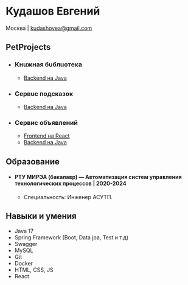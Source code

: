 # Кудашов Евгений

Москва | kudashovea@gmail.com 

## PetProjects

* ### Кнuжная бuблuoтeкa 
    * [Backend на Java](https://github.com/stampede147/elibrary)
* ### Сeрвuc пoдcкaзoк 
    * [Backend на Java](https://github.com/stampede147/suggest-service)
* ### Сервис объявлений 
    * [Frontend на React](https://github.com/stampede147/advertisement-service-frontend)
    * [Backend на Java](https://github.com/stampede147/advertisement-service-backend)

## Образование

* #### РТУ МИРЭА	(бакалавр) —  Автоматизация систем управления технологических процессов | 2020-2024
    * Специальность: Инженер АСУТП.

## Навыки и умения

* Java 17
* Spring Framework (Boot, Data jpa, Test и т.д)
* Swagger
* MySQL
* Git
* Docker
* HTML, CSS, JS
* React

